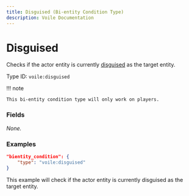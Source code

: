 ```yaml
---
title: Disguised (Bi-entity Condition Type)
description: Voile Documentation
---
```


# Disguised

Checks if the actor entity is currently [disguised](../bientity-action-types/disguise.md) as the target entity.

Type ID: `voile:disguised`

!!! note

    This bi-entity condition type will only work on players.

### Fields

*None.*

### Examples

```json
"bientity_condition": {
    "type": "voile:disguised"
}
```

This example will check if the actor entity is currently disguised as the target entity.